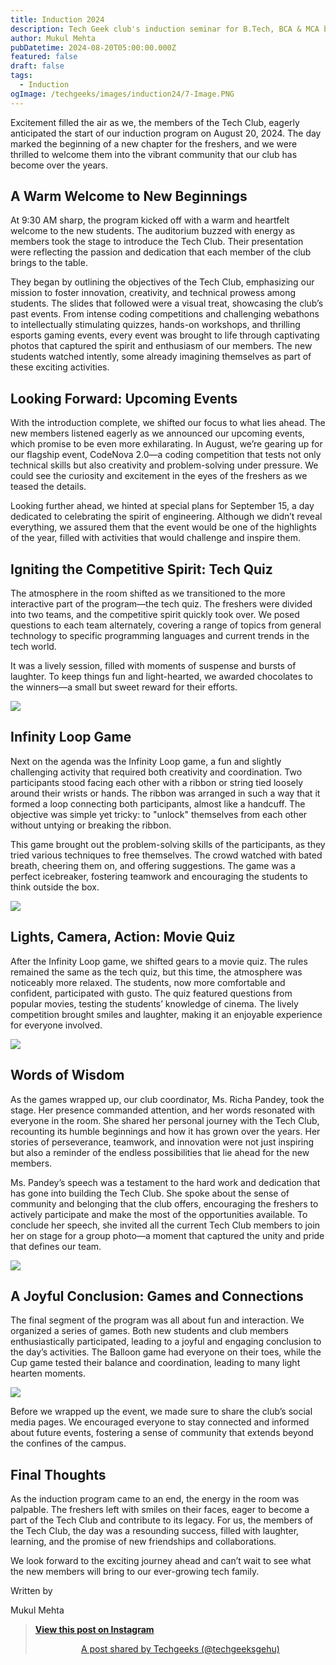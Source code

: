 ```yaml
---
title: Induction 2024
description: Tech Geek club's induction seminar for B.Tech, BCA & MCA batch of 2024 joining.
author: Mukul Mehta
pubDatetime: 2024-08-20T05:00:00.000Z
featured: false
draft: false
tags:
  - Induction
ogImage: /techgeeks/images/induction24/7-Image.PNG
---
```

Excitement filled the air as we, the members of the Tech Club, eagerly anticipated the start of our induction program on August 20, 2024. The day marked the beginning of a new chapter for the freshers, and we were thrilled to welcome them into the vibrant community that our club has become over the years.

## A Warm Welcome to New Beginnings

At 9:30 AM sharp, the program kicked off with a warm and heartfelt welcome to the new students. The auditorium buzzed with energy as members took the stage to introduce the Tech Club. Their presentation were reflecting the passion and dedication that each member of the club brings to the table.

They began by outlining the objectives of the Tech Club, emphasizing our mission to foster innovation, creativity, and technical prowess among students. The slides that followed were a visual treat, showcasing the club’s past events. From intense coding competitions and challenging webathons to intellectually stimulating quizzes, hands-on workshops, and thrilling esports gaming events, every event was brought to life through captivating photos that captured the spirit and enthusiasm of our members. The new students watched intently, some already imagining themselves as part of these exciting activities.

## Looking Forward: Upcoming Events

With the introduction complete, we shifted our focus to what lies ahead. The new members listened eagerly as we announced our upcoming events, which promise to be even more exhilarating. In August, we’re gearing up for our flagship event, CodeNova 2.0—a coding competition that tests not only technical skills but also creativity and problem-solving under pressure. We could see the curiosity and excitement in the eyes of the freshers as we teased the details.

Looking further ahead, we hinted at special plans for September 15, a day dedicated to celebrating the spirit of engineering. Although we didn’t reveal everything, we assured them that the event would be one of the highlights of the year, filled with activities that would challenge and inspire them.

## Igniting the Competitive Spirit: Tech Quiz

The atmosphere in the room shifted as we transitioned to the more interactive part of the program—the tech quiz. The freshers were divided into two teams, and the competitive spirit quickly took over. We posed questions to each team alternately, covering a range of topics from general technology to specific programming languages and current trends in the tech world.

It was a lively session, filled with moments of suspense and bursts of laughter. To keep things fun and light-hearted, we awarded chocolates to the winners—a small but sweet reward for their efforts.

![](/techgeeks/images/induction24/3-Image.PNG)

## Infinity Loop Game

Next on the agenda was the Infinity Loop game, a fun and slightly challenging activity that required both creativity and coordination. Two participants stood facing each other with a ribbon or string tied loosely around their wrists or hands. The ribbon was arranged in such a way that it formed a loop connecting both participants, almost like a handcuff. The objective was simple yet tricky: to "unlock" themselves from each other without untying or breaking the ribbon.

This game brought out the problem-solving skills of the participants, as they tried various techniques to free themselves. The crowd watched with bated breath, cheering them on, and offering suggestions. The game was a perfect icebreaker, fostering teamwork and encouraging the students to think outside the box.

![](/techgeeks/images/induction24/5-Image.PNG)

## Lights, Camera, Action: Movie Quiz

After the Infinity Loop game, we shifted gears to a movie quiz. The rules remained the same as the tech quiz, but this time, the atmosphere was noticeably more relaxed. The students, now more comfortable and confident, participated with gusto. The quiz featured questions from popular movies, testing the students’ knowledge of cinema. The lively competition brought smiles and laughter, making it an enjoyable experience for everyone involved.

![](/techgeeks/images/induction24/6-Image.PNG)

## Words of Wisdom

As the games wrapped up, our club coordinator, Ms. Richa Pandey, took the stage. Her presence commanded attention, and her words resonated with everyone in the room. She shared her personal journey with the Tech Club, recounting its humble beginnings and how it has grown over the years. Her stories of perseverance, teamwork, and innovation were not just inspiring but also a reminder of the endless possibilities that lie ahead for the new members.

Ms. Pandey’s speech was a testament to the hard work and dedication that has gone into building the Tech Club. She spoke about the sense of community and belonging that the club offers, encouraging the freshers to actively participate and make the most of the opportunities available. To conclude her speech, she invited all the current Tech Club members to join her on stage for a group photo—a moment that captured the unity and pride that defines our team.

![](/techgeeks/images/induction24/1-Image.PNG)

## A Joyful Conclusion: Games and Connections

The final segment of the program was all about fun and interaction. We organized a series of games. Both new students and club members enthusiastically participated, leading to a joyful and engaging conclusion to the day’s activities. The Balloon game had everyone on their toes, while the Cup game tested their balance and coordination, leading to many light hearten moments.

![](/techgeeks/images/induction24/2-Image.PNG)

Before we wrapped up the event, we made sure to share the club’s social media pages. We encouraged everyone to stay connected and informed about future events, fostering a sense of community that extends beyond the confines of the campus.

## Final Thoughts

As the induction program came to an end, the energy in the room was palpable. The freshers left with smiles on their faces, eager to become a part of the Tech Club and contribute to its legacy. For us, the members of the Tech Club, the day was a resounding success, filled with laughter, learning, and the promise of new friendships and collaborations.

We look forward to the exciting journey ahead and can’t wait to see what the new members will bring to our ever-growing tech family.

Written by

Mukul Mehta

> [**View this post on Instagram**]([https://www.instagram.com/p/C-74ZoCzveJ/?utm\_source=ig\_embed&utm\_campaign=loading]\(https://www.instagram.com/p/C-74ZoCzveJ/?utm_source=ig_embed&utm_campaign=loading\))
> 
> <p style="text-align: center"><a target="\_blank" href="[https://www.instagram.com/p/C-74ZoCzveJ/?utm\_source=ig\_embed&amp;utm\_campaign=loading](https://www.instagram.com/p/C-74ZoCzveJ/?utm_source=ig_embed&amp;utm_campaign=loading)">A post shared by Techgeeks (@techgeeksgehu)</a></p>